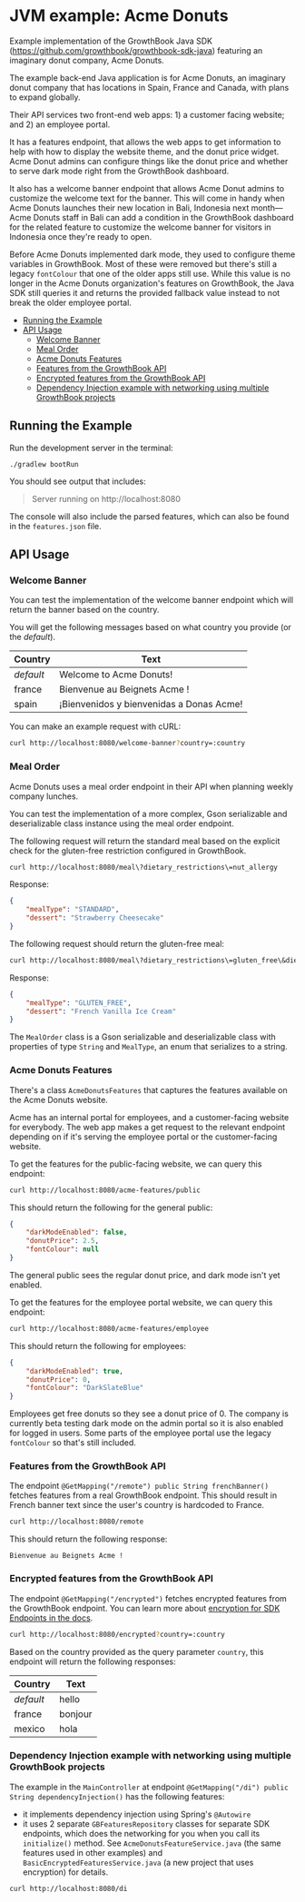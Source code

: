 # JVM example: Acme Donuts

Example implementation of the GrowthBook Java SDK (https://github.com/growthbook/growthbook-sdk-java) featuring an imaginary donut company, Acme Donuts.

The example back-end Java application is for Acme Donuts, an imaginary donut company that has locations in Spain, France and Canada, with plans to expand globally.

Their API services two front-end web apps: 1) a customer facing website; and 2) an employee portal.

It has a features endpoint, that allows the web apps to get information to help with how to display the website theme, and the donut price widget. Acme Donut admins can configure things like the donut price and whether to serve dark mode right from the GrowthBook dashboard.

It also has a welcome banner endpoint that allows Acme Donut admins to customize the welcome text for the banner. This will come in handy when Acme Donuts launches their new location in Bali, Indonesia next month—Acme Donuts staff in Bali can add a condition in the GrowthBook dashboard for the related feature to customize the welcome banner for visitors in Indonesia once they're ready to open.

Before Acme Donuts implemented dark mode, they used to configure theme variables in GrowthBook. Most of these were removed but there's still a legacy `fontColour` that one of the older apps still use. While this value is no longer in the Acme Donuts organization's features on GrowthBook, the Java SDK still queries it and returns the provided fallback value instead to not break the older employee portal.

- [Running the Example](#running-the-example)
- [API Usage](#api-usage)
  - [Welcome Banner](#welcome-banner)
  - [Meal Order](#meal-order)
  - [Acme Donuts Features](#acme-donuts-features)
  - [Features from the GrowthBook API](#features-from-the-growthbook-api)
  - [Encrypted features from the GrowthBook API](#encrypted-features-from-the-growthbook-api)
  - [Dependency Injection example with networking using multiple GrowthBook projects](#dependency-injection-example-with-networking-using-multiple-growthbook-projects)

## Running the Example

Run the development server in the terminal:

    ./gradlew bootRun

You should see output that includes:

> Server running on http://localhost:8080

The console will also include the parsed features, which can also be found in the `features.json` file.

## API Usage

### Welcome Banner

You can test the implementation of the welcome banner endpoint which will return the banner based on the country.

You will get the following messages based on what country you provide (or the _default_).

| Country   | Text                                     |
| --------- | ---------------------------------------- |
| _default_ | Welcome to Acme Donuts!                  |
| france    | Bienvenue au Beignets Acme !             |
| spain     | ¡Bienvenidos y bienvenidas a Donas Acme! |

You can make an example request with cURL:

```sh
curl http://localhost:8080/welcome-banner?country=:country
```

### Meal Order

Acme Donuts uses a meal order endpoint in their API when planning weekly company lunches.

You can test the implementation of a more complex, Gson serializable and deserializable class instance using the meal order endpoint.

The following request will return the standard meal based on the explicit check for the gluten-free restriction configured in GrowthBook.

```sh
curl http://localhost:8080/meal\?dietary_restrictions\=nut_allergy
```

Response:

```json
{
    "mealType": "STANDARD",
    "dessert": "Strawberry Cheesecake"
}
```

The following request should return the gluten-free meal:

```sh
curl http://localhost:8080/meal\?dietary_restrictions\=gluten_free\&dietary_restrictions\=vegan
```

Response:

```json
{
    "mealType": "GLUTEN_FREE",
    "dessert": "French Vanilla Ice Cream"
}
```

The `MealOrder` class is a Gson serializable and deserializable class with properties of type `String` and `MealType`, an enum that serializes to a string.

### Acme Donuts Features

There's a class `AcmeDonutsFeatures` that captures the features available on the Acme Donuts website.

Acme has an internal portal for employees, and a customer-facing website for everybody. The web app makes a get request to the relevant endpoint depending on if it's serving the employee portal or the customer-facing website.

To get the features for the public-facing website, we can query this endpoint:

```sh
curl http://localhost:8080/acme-features/public
```

This should return the following for the general public:

```json
{
    "darkModeEnabled": false,
    "donutPrice": 2.5,
    "fontColour": null
}
```

The general public sees the regular donut price, and dark mode isn't yet enabled.

To get the features for the employee portal website, we can query this endpoint:

```sh
curl http://localhost:8080/acme-features/employee
```

This should return the following for employees:

```json
{
    "darkModeEnabled": true,
    "donutPrice": 0,
    "fontColour": "DarkSlateBlue"
}
```

Employees get free donuts so they see a donut price of 0. The company is currently beta testing dark mode on the admin portal so it is also enabled for logged in users. Some parts of the employee portal use the legacy `fontColour` so that's still included.

### Features from the GrowthBook API

The endpoint `@GetMapping("/remote") public String frenchBanner()` fetches features from a real GrowthBook endpoint. This should result in French banner text since the user's country is hardcoded to France.

```sh
curl http://localhost:8080/remote
```

This should return the following response:

```
Bienvenue au Beignets Acme !
```

### Encrypted features from the GrowthBook API

The endpoint `@GetMapping("/encrypted")` fetches encrypted features from the GrowthBook endpoint. You can learn more about [encryption for SDK Endpoints in the docs](https://docs.growthbook.io/app/api#encryption).

```sh
curl http://localhost:8080/encrypted?country=:country
```

Based on the country provided as the query parameter `country`, this endpoint will return the following responses:

| Country   | Text    |
| --------- | ------- |
| _default_ | hello   |
| france    | bonjour |
| mexico    | hola    |


### Dependency Injection example with networking using multiple GrowthBook projects

The example in the `MainController` at endpoint `@GetMapping("/di") public String dependencyInjection()` has the following features:

- it implements dependency injection using Spring's `@Autowire`
- it uses 2 separate `GBFeaturesRepository` classes for separate SDK endpoints, which does the networking for you when you call its `initialize()` method. See `AcmeDonutsFeatureService.java` (the same features used in other examples) and `BasicEncryptedFeaturesService.java` (a new project that uses encryption) for details.


```sh
curl http://localhost:8080/di
```
